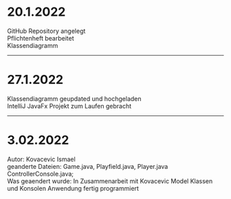 # 20.1.2022 <br /> 
GitHub Repository angelegt <br /> 
Pflichtenheft bearbeitet <br /> 
Klassendiagramm <br /> 

---

# 27.1.2022 <br /> 
Klassendiagramm geupdated und hochgeladen <br /> 
IntelliJ JavaFx Projekt zum Laufen gebracht <br /> 

---

# 3.02.2022<br />
Autor: Kovacevic Ismael<br />
geanderte Dateien: Game.java, Playfield.java, Player.java ControllerConsole.java;<br />
Was geaendert wurde: In Zusammenarbeit mit Kovacevic Model Klassen und Konsolen Anwendung fertig programmiert<br />
